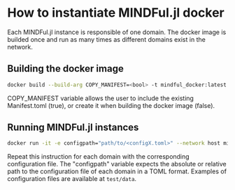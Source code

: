 # How to instantiate MINDFul.jl docker
Each MINDFul.jl instance is responsible of one domain. The docker image is builded once and run as many times as different domains exist in the network.

## Building the docker image
```bash
docker build --build-arg COPY_MANIFEST=<bool> -t mindful_docker:latest .
```

COPY_MANIFEST variable allows the user to include the existing Manifest.toml (true), or create it when building the docker image (false).

## Running MINDFul.jl instances
```bash
docker run -it -e configpath="path/to/<configX.toml>" --network host mindful_docker:latest
```

Repeat this instruction for each domain with the corresponding configuration file. The "configpath" variable expects the absolute or relative path to the configuration file of each domain in a TOML format. Examples of configuration files are available at `test/data`.